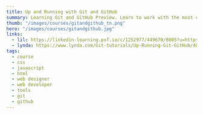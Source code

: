 ```yaml
---
title: Up and Running with Git and GitHub
summary: Learning Git and GitHub Preview. Learn to work with the most common Git commands, and use GitHub to clone, explore, and create templates from existing projects.
thumb: "/images/courses/gitandgithub_tn.png"
hero: "/images/courses/gitandgithub.jpg"
links:
  - lil: https://linkedin-learning.pxf.io/c/1252977/449670/8005?u=https%3A%2F%2Fwww.linkedin.com%2Flearning%2Flearning-git-and-github
  - lynda: https://www.lynda.com/Git-tutorials/Up-Running-Git-GitHub/409275-2.html
tags:
  - course
  - css
  - javascript
  - html
  - web designer
  - web developer
  - tools
  - git
  - github
---
```


